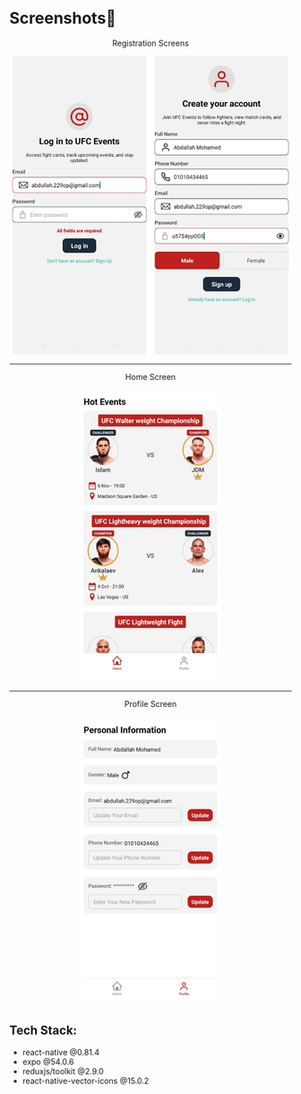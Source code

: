 # Screenshots📸

<div align='center'>
   <p align='center'>Registration Screens</p>
   <img src="./assets/images/screenshots/login.jpg" alt="Login Screen" width="250"/>
   <img src="./assets/images/screenshots/signup.jpg" alt="Signup Screen" width="250"/>
   
   <br />
   <hr />
   
   <p align='center'>Home Screen</p>
   <img src="./assets/images/screenshots/home.jpg" alt="Home Screen" width="250"/>
   
   <br />
   <hr />
   
   <p align='center'>Profile Screen</p>
   <img src="./assets/images/screenshots/profile.jpg" alt="Profile Screen" width="250"/>
</div>

## Tech Stack:
- react-native @0.81.4
- expo @54.0.6
- reduxjs/toolkit @2.9.0
- react-native-vector-icons @15.0.2

